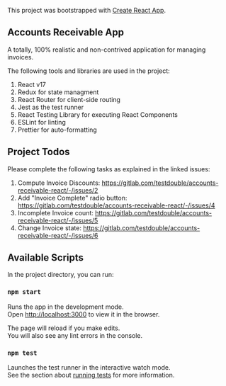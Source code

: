 This project was bootstrapped with [Create React App](https://github.com/facebook/create-react-app).

## Accounts Receivable App

A totally, 100% realistic and non-contrived application for managing invoices.

The following tools and libraries are used in the project:

1. React v17
1. Redux for state managment
1. React Router for client-side routing
1. Jest as the test runner
1. React Testing Library for executing React Components
1. ESLint for linting
1. Prettier for auto-formatting

## Project Todos

Please complete the following tasks as explained in the linked issues:

1. Compute Invoice Discounts: https://gitlab.com/testdouble/accounts-receivable-react/-/issues/2
2. Add "Invoice Complete" radio button: https://gitlab.com/testdouble/accounts-receivable-react/-/issues/4
3. Incomplete Invoice count: https://gitlab.com/testdouble/accounts-receivable-react/-/issues/5
4. Change Invoice state: https://gitlab.com/testdouble/accounts-receivable-react/-/issues/6

## Available Scripts

In the project directory, you can run:

### `npm start`

Runs the app in the development mode.<br>
Open [http://localhost:3000](http://localhost:3000) to view it in the browser.

The page will reload if you make edits.<br>
You will also see any lint errors in the console.

### `npm test`

Launches the test runner in the interactive watch mode.<br>
See the section about [running tests](https://facebook.github.io/create-react-app/docs/running-tests) for more information.
